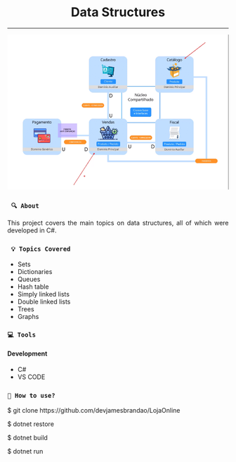 <h1 align="center"><strong>Data Structures</strong></h1>

<hr/>

<p align="center">
    <img src="https://github.com/devjamesbrandao/LojaOnline/blob/main/context-map.png" alt="Context Map of aplication" title="Online shopp">
</p> 

### ` 🔍 About`

<p align="justify">This project covers the main topics on data structures, all of which were developed in C#.</p>

### ` 💡 Topics Covered`

* Sets
* Dictionaries
* Queues
* Hash table
* Simply linked lists
* Double linked lists
* Trees
* Graphs

### `💻 Tools`

#### Development
* C#
* VS CODE

### `🔎 How to use?`

<p>$ git clone https://github.com/devjamesbrandao/LojaOnline</p>

<p>$ dotnet restore</p>

<p>$ dotnet build</p>

<p>$ dotnet run</p>

